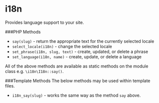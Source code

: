 i18n
========

Provides language support to your site.

###PHP Methods
* `say(slug)` - return the appropriate text for the currently selected locale
* `select_locale(i18n)` - change the selected locale
* `set_phrase(i18n, slug, text)` - create, updated, or delete a phrase
* `set_language(i18n, name)` - create, update, or delete a language

All of the above methods are available as static methods
on the module class e.g. `\i18n\I18n::say()`.

###Template Methods
The below methods may be used within template files.

* `i18n_say(slug)` - works the same way as the method `say` above.
